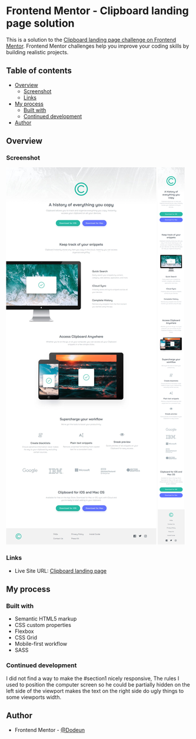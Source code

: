 # Frontend Mentor - Clipboard landing page solution

This is a solution to the [Clipboard landing page challenge on Frontend Mentor](https://www.frontendmentor.io/challenges/clipboard-landing-page-5cc9bccd6c4c91111378ecb9). Frontend Mentor challenges help you improve your coding skills by building realistic projects. 

## Table of contents

- [Overview](#overview)
  - [Screenshot](#screenshot)
  - [Links](#links)
- [My process](#my-process)
  - [Built with](#built-with)
  - [Continued development](#continued-development)
- [Author](#author)

## Overview

### Screenshot

![DESKTOP VERSION](my_design_pictures/Clipboard-landing-page-desktop.jpeg)
![MOBILE VERSION](my_design_pictures/Clipboard-landing-page-mobile.png)

### Links

- Live Site URL: [Clipboard landing page](https://clipboard-landing-page-master.dodeun.com/)

## My process

### Built with

- Semantic HTML5 markup
- CSS custom properties
- Flexbox
- CSS Grid
- Mobile-first workflow
- SASS

### Continued development

I did not find a way to make the #section1 nicely responsive, The rules I used to position the computer screen so he could be partially hidden on the left side of the viewport makes the text on the right side do ugly things to some viewports width.

## Author

- Frontend Mentor - [@Dodeun](https://www.frontendmentor.io/profile/Dodeun)